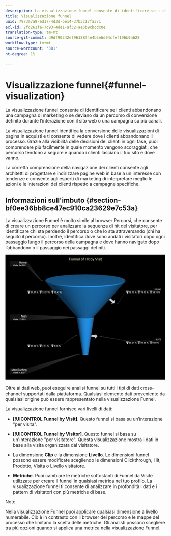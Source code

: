 ```yaml
---
description: La visualizzazione funnel consente di identificare se i clienti abbandonano una campagna di marketing o se deviano da un percorso di conversione definito durante l’interazione con il sito web o una campagna su più canali.
title: Visualizzazione funnel
uuid: 7973a7a9-ed17-4d3d-be14-37b3c17fa371
exl-id: 2fc261fa-7c93-4de1-af32-ae5b9cbcdc0e
translation-type: tm+mt
source-git-commit: d9df90242ef96188f4e4b5e6d04cfef196b0a628
workflow-type: tm+mt
source-wordcount: '381'
ht-degree: 1%

---
```


# Visualizzazione funnel{#funnel-visualization}

La visualizzazione funnel consente di identificare se i clienti abbandonano una campagna di marketing o se deviano da un percorso di conversione definito durante l’interazione con il sito web o una campagna su più canali.

La visualizzazione funnel identifica la conversione delle visualizzazioni di pagina in acquisti e ti consente di vedere dove i clienti abbandonano il processo. Grazie alla visibilità delle decisioni dei clienti in ogni fase, puoi comprendere più facilmente in quale momento vengono scoraggiati, che percorso tendono a seguire e quando i clienti lasciano il tuo sito e dove vanno.

La corretta comprensione della navigazione dei clienti consente agli architetti di progettare e indirizzare pagine web in base a un interesse con tendenze e consente agli esperti di marketing di interpretare meglio le azioni e le interazioni dei clienti rispetto a campagne specifiche.

## Informazioni sull&#39;imbuto {#section-bf0ee36bb8ce47ec910ca23629e7c53a}

La visualizzazione Funnel è molto simile al browser Percorsi, che consente di creare un percorso per analizzare la sequenza di hit del visitatore, per identificare chi sta perdendo il percorso o che lo sta attraversando (chi ha seguito il percorso). Inoltre, identifica dove sono andati i visitatori dopo ogni passaggio lungo il percorso della campagna e dove hanno navigato dopo l’abbandono o il passaggio nei passaggi definiti.

![](assets/funnel_visualization_capture_min.png)

Oltre ai dati web, puoi eseguire analisi funnel su tutti i tipi di dati cross-channel supportati dalla piattaforma. Qualsiasi elemento dati proveniente da qualsiasi origine può essere rappresentato nella visualizzazione Funnel.

La visualizzazione funnel fornisce vari livelli di dati:

* **[!UICONTROL Funnel by Visit]**. Questo funnel si basa su un’interazione &quot;per visita&quot;.
* **[!UICONTROL Funnel by Visitor]**. Questo funnel si basa su un&#39;interazione &quot;per visitatore&quot;. Questa visualizzazione mostra i dati in base alla visita organizzata dal visitatore.
* La dimensione **Clip** e la dimensione **Livello**. Le dimensioni funnel possono essere modificate scegliendo le dimensioni Clickthrough, Hit, Prodotto, Visita o Livello visitatore.

* **Metriche**. Puoi cambiare le metriche sottostanti di Funnel da Visite utilizzate per creare il funnel in qualsiasi metrica nel tuo profilo. La visualizzazione funnel ti consente di analizzare in profondità i dati e i pattern di visitatori con più metriche di base.

>[!NOTE]
>
>Nella visualizzazione Funnel puoi applicare qualsiasi dimensione a livello numerabile. Ciò è in contrasto con il browser del percorso e le mappe del processo che limitano la scelta delle metriche. Gli analisti possono scegliere tra più opzioni quando si applica una metrica nella visualizzazione Funnel.
